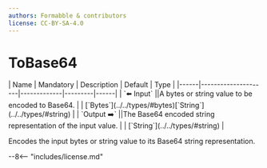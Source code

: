 ```yaml
---
authors: Formabble & contributors
license: CC-BY-SA-4.0
---
```



# ToBase64

<div class="sh-parameters" markdown="1">
| Name | Mandatory | Description | Default | Type |
|------|---------------------|-------------|---------|------|
| `⬅️ Input` ||A bytes or string value to be encoded to Base64. | | [`Bytes`](../../types/#bytes)[`String`](../../types/#string) |
| `Output ➡️` ||The Base64 encoded string representation of the input value. | | [`String`](../../types/#string) |

</div>

Encodes the input bytes or string value to its Base64 string representation.

--8<-- "includes/license.md"

